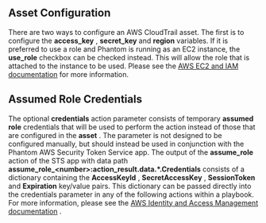 [comment]: # " File: readme.md"
[comment]: # "  Copyright (c) 2018-2021 Splunk Inc."
## Asset Configuration

There are two ways to configure an AWS CloudTrail asset. The first is to configure the
**access_key** , **secret_key** and **region** variables. If it is preferred to use a role and
Phantom is running as an EC2 instance, the **use_role** checkbox can be checked instead. This will
allow the role that is attached to the instance to be used. Please see the [AWS EC2 and IAM
documentation](https://docs.aws.amazon.com/AWSEC2/latest/UserGuide/iam-roles-for-amazon-ec2.html)
for more information.

## Assumed Role Credentials

The optional **credentials** action parameter consists of temporary **assumed role** credentials
that will be used to perform the action instead of those that are configured in the **asset** . The
parameter is not designed to be configured manually, but should instead be used in conjunction with
the Phantom AWS Security Token Service app. The output of the **assume_role** action of the STS app
with data path **assume_role\_\<number>:action_result.data.\*.Credentials** consists of a dictionary
containing the **AccessKeyId** , **SecretAccessKey** , **SessionToken** and **Expiration** key/value
pairs. This dictionary can be passed directly into the credentials parameter in any of the following
actions within a playbook. For more information, please see the [AWS Identity and Access Management
documentation](https://docs.aws.amazon.com/iam/index.html) .
